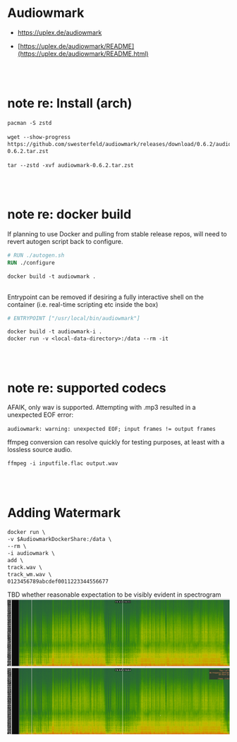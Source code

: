 # Audiowmark

- https://uplex.de/audiowmark

- [https://uplex.de/audiowmark/README](https://uplex.de/audiowmark/README.html)

<br>
<br>

# note re: Install (arch)

```shell
pacman -S zstd

wget --show-progress https://github.com/swesterfeld/audiowmark/releases/download/0.6.2/audiowmark-0.6.2.tar.zst

tar --zstd -xvf audiowmark-0.6.2.tar.zst
```

<br>
<br>

# note re: docker build

If planning to use Docker and pulling from stable release repos, will need to revert autogen script back to configure.

```dockerfile
# RUN ./autogen.sh
RUN ./configure
```

```shell
docker build -t audiowmark .
```

<br>
Entrypoint can be removed if desiring a fully interactive shell on the container (i.e. real-time scripting etc inside the box)

<br>

```dockerfile
# ENTRYPOINT ["/usr/local/bin/audiowmark"]
```

```shell
docker build -t audiowmark-i .
docker run -v <local-data-directory>:/data --rm -it
```



<br>
<br>

# note re: supported codecs

AFAIK, only wav is supported. Attempting with .mp3 resulted in a unexpected EOF error:

`audiowmark: warning: unexpected EOF; input frames != output frames`

ffmpeg conversion can resolve quickly for testing purposes, at least with a lossless source audio.

```
ffmpeg -i inputfile.flac output.wav
```

<br>
<br>

# Adding Watermark

```shell
docker run \
-v $AudiowmarkDockerShare:/data \
--rm \
-i audiowmark \
add \
track.wav \
track_wm.wav \
0123456789abcdef0011223344556677
```

TBD whether reasonable expectation to be visibly evident in spectrogram
<img src="img/20241119173055_spectrogram1.png" alt="drawing" width="900"/>